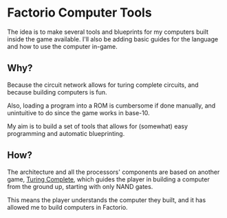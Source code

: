 # Factorio Computer Tools
The idea is to make several tools and blueprints for my computers built inside the game available. I'll also be adding basic guides for the language and how to use the computer in-game.

## Why?
Because the circuit network allows for turing complete circuits, and because building computers is fun.

Also, loading a program into a ROM is cumbersome if done manually, and unintuitive to do since the game works in base-10.

My aim is to build a set of tools that allows for (somewhat) easy programming and automatic blueprinting.

## How?
The architecture and all the processors' components are based on another game, [Turing Complete](https://store.steampowered.com/app/1444480/Turing_Complete/), which guides the player in building a computer from the ground up, starting with only NAND gates.

This means the player understands the computer they built, and it has allowed me to build computers in Factorio.